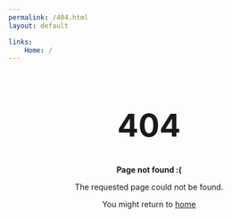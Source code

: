 ```yaml
---
permalink: /404.html 
layout: default 

links:
    Home: /
---
```


<div style="margin: 10px auto; text-align: center">
    <h1 style="font-size: 4em">404</h1>
    <p><strong>Page not found :(</strong></p>
    <p>The requested page could not be found.</p>
    <p>You might return to <a href="/">home</a></p>
</div>
